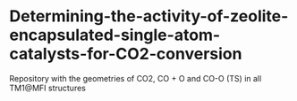 # Determining-the-activity-of-zeolite-encapsulated-single-atom-catalysts-for-CO2-conversion
Repository with the geometries of CO2, CO + O and CO-O (TS) in all TM1@MFI structures 
